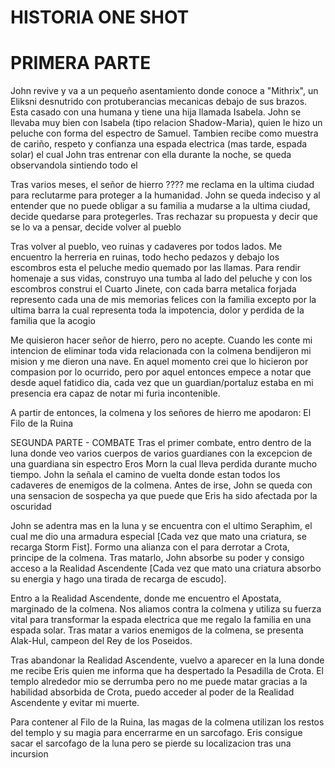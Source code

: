 # HISTORIA ONE SHOT
# PRIMERA PARTE

John revive y va a un pequeño asentamiento donde conoce a "Mithrix", un Eliksni desnutrido con protuberancias mecanicas debajo de sus brazos. Esta casado con una humana y tiene una hija llamada Isabela. John se llevaba muy bien con Isabela (tipo relacion Shadow-Maria), quien le hizo un peluche con forma del espectro de Samuel. Tambien recibe como muestra de cariño, respeto y confianza una espada electrica (mas tarde, espada solar) el cual John tras entrenar con ella durante la noche, se queda observandola sintiendo todo el 

Tras varios meses, el señor de hierro ???? me reclama en la ultima ciudad para reclutarme para proteger a la humanidad. John se queda indeciso y al entender que no puede obligar a su familia a mudarse a la ultima ciudad, decide quedarse para protegerles. Tras rechazar su propuesta y decir que se lo va a pensar, decide volver al pueblo

Tras volver al pueblo, veo ruinas y cadaveres por todos lados. Me encuentro la herreria en ruinas, todo hecho pedazos y debajo los escombros esta el peluche medio quemado por las llamas. Para rendir homenaje a sus vidas, construyo una tumba al lado del peluche y con los escombros construi el Cuarto Jinete, con cada barra metalica forjada represento cada una de mis memorias felices con la familia excepto por la ultima barra la cual representa toda la impotencia, dolor y perdida de la familia que la acogio

Me quisieron hacer señor de hierro, pero no acepte. Cuando les conte mi intencion de eliminar toda vida relacionada con la colmena bendijeron mi mision y me dieron una nave. En aquel momento crei que lo hicieron por compasion por lo ocurrido, pero por aquel entonces empece a notar que desde aquel fatidico dia, cada vez que un guardian/portaluz estaba en mi presencia era capaz de notar mi furia incontenible.

A partir de entonces, la colmena y los señores de hierro me apodaron: El Filo de la Ruina

SEGUNDA PARTE - COMBATE
Tras el primer combate, entro dentro de la luna donde veo varios cuerpos de varios guardianes con la excepcion de una guardiana sin espectro Eros Morn la cual lleva perdida durante mucho tiempo. John la señala el camino de vuelta donde estan todos los cadaveres de enemigos de la colmena. Antes de irse, John se queda con una sensacion de sospecha ya que puede que Eris ha sido afectada por la oscuridad

John se adentra mas en la luna y se encuentra con el ultimo Seraphim, el cual me dio una armadura especial [Cada vez que mato una criatura, se recarga Storm Fist]. Formo una alianza con el para derrotar a Crota, principe de la colmena. Tras matarlo, John absorbe su poder y consigo acceso a la Realidad Ascendente [Cada vez que mato una criatura absorbo su energia y hago una tirada de recarga de escudo].

Entro a la Realidad Ascendente, donde me encuentro el Apostata, marginado de la colmena. Nos aliamos contra la colmena y utiliza su fuerza vital para transformar la espada electrica que me regalo la familia en una espada solar. Tras matar a varios enemigos de la colmena, se presenta Alak-Hul, campeon del Rey de los Poseidos.

Tras abandonar la Realidad Ascendente, vuelvo a aparecer en la luna donde me recibe Eris quien me informa que ha despertado la Pesadilla de Crota. El templo alrededor mio se derrumba pero no me puede matar gracias a la habilidad absorbida de Crota, puedo acceder al poder de la Realidad Ascendente y evitar mi muerte. 

Para contener al Filo de la Ruina, las magas de la colmena utilizan los restos del templo y su magia para encerrarme en un sarcofago. Eris consigue sacar el sarcofago de la luna pero se pierde su localizacion tras una incursion